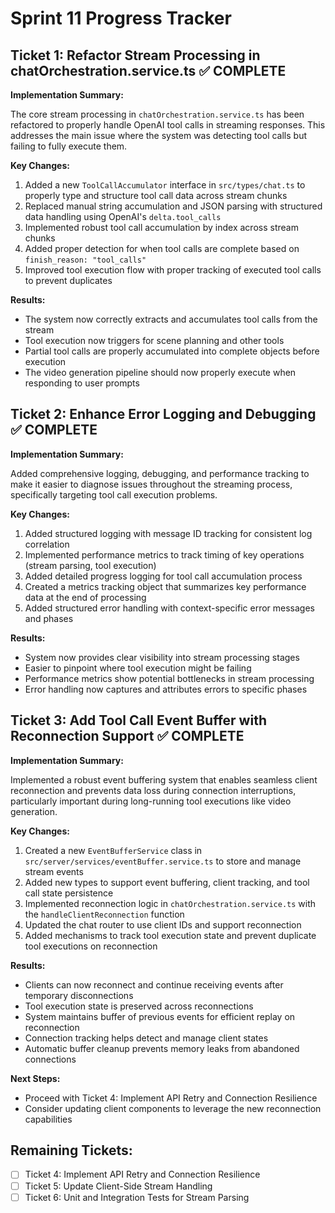 # Sprint 11 Progress Tracker

## Ticket 1: Refactor Stream Processing in chatOrchestration.service.ts ✅ COMPLETE

**Implementation Summary:**

The core stream processing in `chatOrchestration.service.ts` has been refactored to properly handle OpenAI tool calls in streaming responses. This addresses the main issue where the system was detecting tool calls but failing to fully execute them.

**Key Changes:**

1. Added a new `ToolCallAccumulator` interface in `src/types/chat.ts` to properly type and structure tool call data across stream chunks
2. Replaced manual string accumulation and JSON parsing with structured data handling using OpenAI's `delta.tool_calls`
3. Implemented robust tool call accumulation by index across stream chunks
4. Added proper detection for when tool calls are complete based on `finish_reason: "tool_calls"`
5. Improved tool execution flow with proper tracking of executed tool calls to prevent duplicates

**Results:**

- The system now correctly extracts and accumulates tool calls from the stream
- Tool execution now triggers for scene planning and other tools
- Partial tool calls are properly accumulated into complete objects before execution
- The video generation pipeline should now properly execute when responding to user prompts

## Ticket 2: Enhance Error Logging and Debugging ✅ COMPLETE

**Implementation Summary:**

Added comprehensive logging, debugging, and performance tracking to make it easier to diagnose issues throughout the streaming process, specifically targeting tool call execution problems.

**Key Changes:**

1. Added structured logging with message ID tracking for consistent log correlation
2. Implemented performance metrics to track timing of key operations (stream parsing, tool execution)
3. Added detailed progress logging for tool call accumulation process
4. Created a metrics tracking object that summarizes key performance data at the end of processing
5. Added structured error handling with context-specific error messages and phases

**Results:**

- System now provides clear visibility into stream processing stages
- Easier to pinpoint where tool execution might be failing
- Performance metrics show potential bottlenecks in stream processing
- Error handling now captures and attributes errors to specific phases

## Ticket 3: Add Tool Call Event Buffer with Reconnection Support ✅ COMPLETE

**Implementation Summary:**

Implemented a robust event buffering system that enables seamless client reconnection and prevents data loss during connection interruptions, particularly important during long-running tool executions like video generation.

**Key Changes:**

1. Created a new `EventBufferService` class in `src/server/services/eventBuffer.service.ts` to store and manage stream events
2. Added new types to support event buffering, client tracking, and tool call state persistence
3. Implemented reconnection logic in `chatOrchestration.service.ts` with the `handleClientReconnection` function
4. Updated the chat router to use client IDs and support reconnection
5. Added mechanisms to track tool execution state and prevent duplicate tool executions on reconnection

**Results:**

- Clients can now reconnect and continue receiving events after temporary disconnections
- Tool execution state is preserved across reconnections
- System maintains buffer of previous events for efficient replay on reconnection
- Connection tracking helps detect and manage client states
- Automatic buffer cleanup prevents memory leaks from abandoned connections

**Next Steps:**

- Proceed with Ticket 4: Implement API Retry and Connection Resilience
- Consider updating client components to leverage the new reconnection capabilities

## Remaining Tickets:

- [ ] Ticket 4: Implement API Retry and Connection Resilience
- [ ] Ticket 5: Update Client-Side Stream Handling
- [ ] Ticket 6: Unit and Integration Tests for Stream Parsing
